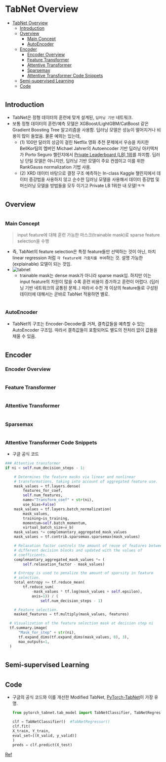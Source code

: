 # TabNet Overview
- [TabNet Overview](#tabnet-overview)
  - [Introduction](#introduction)
  - [Overview](#overview)
    - [Main Concept](#main-concept)
    - [AutoEncoder](#autoencoder)
  - [Encoder](#encoder)
    - [Encoder Overview](#encoder-overview)
    - [Feature Transformer](#feature-transformer)
    - [Attentive Transformer](#attentive-transformer)
    - [Sparsemax](#sparsemax)
    - [Attentive Transformer Code Snippets](#attentive-transformer-code-snippets)
  - [Semi-supervised Learning](#semi-supervised-learning)
  - [Code](#code)
#
## Introduction 
- TabNet은 정형 데이터의 훈련에 맞게 설계된, `딥러닝 기반` 네트워크.
- 보통 정형 데이터의 훈련/예측 모델은 XGBoost/LightGBM/CatBoost 같은 Gradient Boosting Tree 알고리즘을 사용함. 딥러닝 모델은 성능이 떨어지거나 비용이 많이 들었음. 물론 예외는 있는데, 
  - (1) 100만 달러의 상금이 걸린 Netflix 영화 추천 문제에서 우승을 차지한 BellKor팀의 멤버인 Michael Jahrer의 Autoencoder 기반 딥러닝 아키텍처가 Porto Seguro 챌린지에서 [Private Leaderboard (LB) 1위](https://www.kaggle.com/c/porto-seguro-safe-driver-prediction/discussion/44629)를 차지함. 딥러닝 단일 모델은 아니지만, 딥러닝 기반 모델이 주요 컨셉이고 이를 위한 RankGauss normalization 기법 사용.
  - (2) XRD 데이터 바탕으로 결정 구조 예측하는 In-class Kaggle 챌린지에서 데이터 증강법을 사용하지 않고 순수한 딥러닝 모델을 사용해서 데이터 증강법 및 머신러닝 모델을 방법들을 모두 이기고 Private LB 1위한 내 모델!ㅋㅋ

#
## Overview
#
### Main Concept
> input feature에 대해 훈련 가능한 마스크(trainable mask)로 sparse feature selection을 수행
- 즉, TabNet의 feature selection은 특정 feature들만 선택하는 것이 아닌, 마치 linear regression 처럼 `각 feature에 가중치를 부여`하는 것. 설명 가능한(explainable) 모델이 되는 것임.
- ![tabnet](https://user-images.githubusercontent.com/58493928/131164437-84ddd1a1-9a08-429e-b08a-7dd47e0266a5.png)
  - trainable mask는 dense mask가 아니라 sparse mask임. 하지만 이는 input feature의 차원이 많을 수록 훈련 비용이 증가하고 훈련이 어렵다. (딥러닝 기반 네트워크의 공통된 문제..) 따라서 수천 개 이상의 feature들로 구성된 데이터에 대해서는 곧바로 TabNet 적용하면 별로.
#
### AutoEncoder
- TabNet의 구조는 Encoder-Decoder를 거쳐, 결측값들을 예측할 수 있는 AutoEncoder 구조임. 따라서 결측값들이 포함되어도 별도의 전처리 없이 값들을 채울 수 있음.

#
## Encoder
### Encoder Overview
#
### Feature Transformer
#
### Attentive Transformer
#
### Sparsemax
#
### Attentive Transformer Code Snippets
- 구글 공식 코드
```python
### Attentive transformer
if ni < self.num_decision_steps - 1:

    # Determines the feature masks via linear and nonlinear
    # transformations, taking into account of aggregated feature use.
    mask_values = tf.layers.dense(
        features_for_coef,
        self.num_features,
        name="Transform_coef" + str(ni),
        use_bias=False)
    mask_values = tf.layers.batch_normalization(
        mask_values,
        training=is_training,
        momentum=self.batch_momentum,
        virtual_batch_size=v_b)
    mask_values *= complemantary_aggregated_mask_values
    mask_values = tf.contrib.sparsemax.sparsemax(mask_values)

    # Relaxation factor controls the amount of reuse of features between
    # different decision blocks and updated with the values of
    # coefficients.
    complemantary_aggregated_mask_values *= (
        self.relaxation_factor - mask_values)

    # Entropy is used to penalize the amount of sparsity in feature
    # selection.
    total_entropy += tf.reduce_mean(
        tf.reduce_sum(
            -mask_values * tf.log(mask_values + self.epsilon),
            axis=1)) / (
                self.num_decision_steps - 1)

    # Feature selection.
    masked_features = tf.multiply(mask_values, features)

  # Visualization of the feature selection mask at decision step ni
  tf.summary.image(
      "Mask_for_step" + str(ni),
      tf.expand_dims(tf.expand_dims(mask_values, 0), 3),
      max_outputs=1,
  )
```

#
## Semi-supervised Learning

#
## Code
- 구글의 공식 코드와 이를 개선한 Modified TabNet, [PyTorch-TabNet](https://github.com/dreamquark-ai/tabnet)이 가장 유명.
    ```python
    from pytorch_tabnet.tab_model import TabNetClassifier, TabNetRegressor

    clf = TabNetClassifier()  #TabNetRegressor()
    clf.fit(
    X_train, Y_train,
    eval_set=[(X_valid, y_valid)]
    )
    preds = clf.predict(X_test)
    ```

[Ref](https://housekdk.gitbook.io/ml/ml/tabular/tabnet-overview)